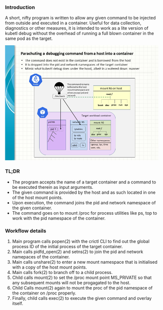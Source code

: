 ### Introduction

A short, nifty program is written to allow any given command to be injected from outside and executed in a container. Useful for data collection, diagnostics or other measures, it is intended to work as a lite version of kubetl debug without the overhead of running a full blown container in the same pod as the target. 

![Parachute_command_into_container](Istiovirtualservicecomboaccess_20250529.png)

### TL;DR

*  The program accepts the name of a target container and a command to be executed therein as input arguments.
*  The given command is provided by the host and as such located in one of the host mount points.
*  Upon execution, the command joins the pid and network namespace of the given container.
*  The command goes on to mount /proc for process utilities like ps, top to work with the pid namespace of the container.

### Workflow details

1. Main program calls popen(2) with the crictl CLI to find out the global process ID of the initial process of the target container.
2. Main calls pidfd_open(2) and setns(2) to join the pid and network namepaces of the container.
3. Main calls unshare(2) to enter a new mount namespace that is initialised with a copy of the host mount points.
4. Main calls fork(2) to branch off to a child process.
5. Child calls mount(2) to set the /proc mount point MS_PRIVATE so that any subsequent mounts will not be progagated to the host. 
6. Child Calls mount(2) again to mount the proc of the pid namespace of the container on /proc properly.
7. Finally, child calls exec(2) to execute the given command and overlay itself.
